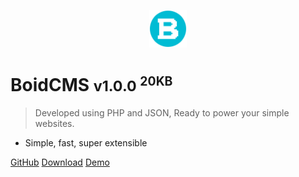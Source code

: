 <p align="center"><img alt="logo" width="60" height="60" src="/_media/logo.svg" /></p>

# BoidCMS <small>v1.0.0 <sup>20KB</sup></small>

> Developed using PHP and JSON, Ready to power your simple websites.

- Simple, fast, super extensible

[GitHub](https://github.com/BoidCMS/BoidCMS/)
[Download](https://github.com/BoidCMS/BoidCMS/archive/refs/tags/v1.0.0.zip)
[Demo](demo)
